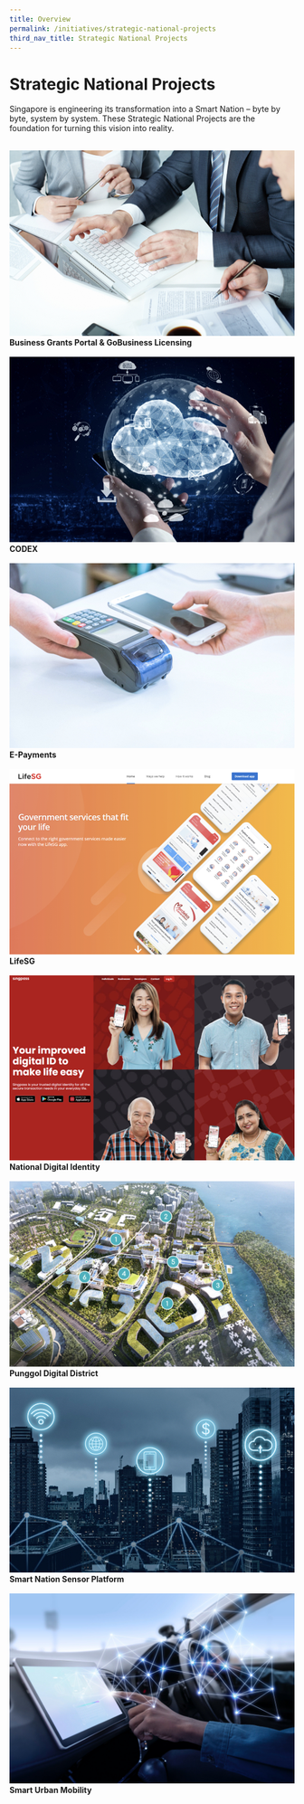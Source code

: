 ```yaml
---
title: Overview
permalink: /initiatives/strategic-national-projects
third_nav_title: Strategic National Projects
---
```

# Strategic National Projects

Singapore is engineering its transformation into a Smart Nation – byte by byte, system by system. These Strategic National Projects are the foundation for turning this vision into reality.  

<br>
<div class="row">  
<div class="column-b"> 
<a href="/initiatives/strategic-national-projects/business-grants-gobusiness-licensing"><img src="/images/initiatives/business-grant-portal-overview.jpeg"></a><br>
<div class="header"><b>Business Grants Portal & GoBusiness Licensing</b></div><br>
</div>
<div class="column-b"> 
<a href="/initiatives/strategic-national-projects/codex"><img src="/images/initiatives/Codex-snp.jpeg"></a><br>
<div class="header"><b>CODEX</b></div><br>

<div class="row">  
<div class="column-b">  
<a href="/initiatives/strategic-national-projects/e-payments"><img src="/images/initiatives/e-payments-snp.jpeg"></a><br>
<div class="header"><b>E-Payments</b></div><br>
</div>     
<div class="column-b"> 
<a href="/initiatives/strategic-national-projects/lifesg"><img src="/images/initiatives/lifesg.jpeg"></a><br>
<div class="header"><b>LifeSG</b></div><br>

<div class="row">  
<div class="column-b"> 
<a href="/initiatives/strategic-national-projects/national-digital-identity"><img src="/images/initiatives/Singpass-website.jpeg"></a><br>
<div class="header"><b>National Digital Identity</b></div><br>
</div>
<div class="column-b"> 
<a href="/initiatives/strategic-national-projects/punggol-digital-district"><img src="/images/initiatives/pdd.jpeg"></a><br>
<div class="header"><b>Punggol Digital District</b></div><br>     

<div class="row">  
<div class="column-b"> 
<a href="/initiatives/strategic-national-projects/smart-nation-sensor-platform"><img src="/images/initiatives/smart-nation-sensor-platform-snp.jpeg"></a><br>
<div class="header"><b>Smart Nation Sensor Platform</b></div><br>
</div>
<div class="column-b"> 
 <a href="/initiatives/strategic-national-projects/smart-urban-mobility"><img src="/images/initiatives/smart-urban-mobility.jpg"></a><br>
<div class="header"><b>Smart Urban Mobility</b></div><br>
 </div>